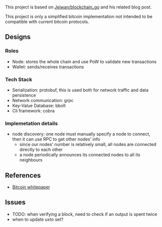 This project is based on [Jeiwan/blockchain_go](https://github.com/Jeiwan/blockchain_go) and his related blog post.

This project is only a simplified bitcoin implementation not intended to be compatible with current bitcoin protocols.

## Designs
### Roles
- Node: stores the whole chain and use PoW to validate new transactions
- Wallet: sends/receives transactions

### Tech Stack
- Serialization: protobuf, this is used both for network traffic and data persistence
- Network communication: grpc
- Key-Value Database: bbolt
- Cli framework: cobra

### Implemetation details
- node discovery: one node must manually specify a node to connect, then it can use RPC to get other nodes' info
    - since our nodes' number is relatively small, all nodes are connected directly to each other
    - a node periodically announces its connected nodes to all its neighbours

## References
- [Bitcoin whitepaper](https://bitcoin.org/bitcoin.pdf)

## Issues
- TODO: when verifying a block, need to check if an output is spent twice
- when to update uxto set?